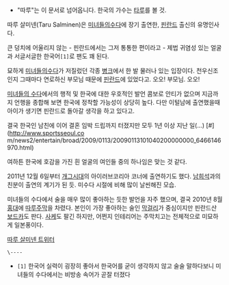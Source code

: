   * "따루"는 이 문서로 넘어옵니다. 한국의 가수는 [타루](%ED%83%80%EB%A3%A8.md)를 볼 것.  

따루 살미넨(Taru Salminen)은 [미녀들의수다](%EB%AF%B8%EB%85%80%EB%93%A4%EC%9D%98%20%EC%88%98%EB%8B%A4.md)에 장기 출연한,
[핀란드](%ED%95%80%EB%9E%80%EB%93%9C.md) 출신의 유명인사다.

큰 덩치에 어울리지 않는 - 핀란드에서는 그저 통통한 편이라고 - 제법 귀염성 있는 얼굴과 서글서글한 한국어`[1]`로 팬도 꽤 된다.

묘하게 [미녀들의수다](%EB%AF%B8%EB%85%80%EB%93%A4%EC%9D%98%20%EC%88%98%EB%8B%A4.md)가 저질렀던 각종
[병크](%EB%B3%91%ED%81%AC.md)에서 한 발 물러나 있는 입장이다. 천우신조인지 그때마다 연로하신 부모님 때문에
[핀란드](%ED%95%80%EB%9E%80%EB%93%9C.md)에 있었다고. 오오! 부모님. 오오!

[미녀들의 수다](%EB%AF%B8%EB%85%80%EB%93%A4%EC%9D%98%20%EC%88%98%EB%8B%A4.md)에서의
행적 및 한국에 대한 우호적인 발언 콤보로 안티가 없으며 지금까지 언행을 종합해 보면 한국에 정착할 가능성이 상당히 높다. 다만 이털남에
출연했을때 아이가 생기면 핀란드로 돌아갈 생각을 하고 있다고.

결국 한국인 남친에 이어 결혼 임박 드립까지 터졌지만 모두 1년 이상 지난 일(...) [#](http://www.sportsseoul.co
m/news2/entertain/broad/2009/0113/20090113101040200000000_6466146970.html)

여하튼 한국에 호감을 가진 흰 얼굴의 여인들 중의 하나임은 맞는 것 같다.

2011년 12월 6일부터 [개그시대](%EA%B0%9C%EA%B7%B8%EC%8B%9C%EB%8C%80.md)의 아이러브코리아 코너에
출연하기도 했다. [남희석](%EB%82%A8%ED%9D%AC%EC%84%9D.md)과의 친분이 출연의 계기가 된 듯. 미수다 시절에
비해 많이 날씬해진 모습.

미녀들의 수다에서 술을 매우 많이 좋아하는 듯한 발언을 자주 했으며, 결국 2010년 8월
[홍대](%ED%99%8D%EB%8C%80.md)에
[따루주막](http://www.wingspoon.com/seoul/hongikuniv/ddarujumak_hd/index.nhn)을
차렸다. 본인이 가장 좋아하는 술인 [막걸리](%EB%A7%89%EA%B1%B8%EB%A6%AC.md)가 중심이지만 핀란드산
[보드카](%EB%B3%B4%EB%93%9C%EC%B9%B4.md)도 판다. [사케](%EC%82%AC%EC%BC%80.md)도
팔긴 하지만, 어쩐지 인테리어는 주막치고는 전체적으로 미묘하게 일본풍이다.

[따루 살미넨 트위터](https://twitter.com/#!/tarujumak)

`\----`

  * `[1]` 한국어 실력이 굉장히 좋아서 한국어를 굳이 생각하지 않고 술술 말하다보니 미녀들의 수다에서는 비방송 속어가 곧잘 터졌다

